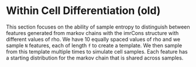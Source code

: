 # Within Cell Differentiation (old)

This section focuses on the ability of sample entropy to distinguish between features generated from markov chains with the imrCons structure with different values of rho. We have 10 equally spaced values of rho and we sample `N` features, each of length `f` to create a template. We then sample from this template multiple times to simulate cell samples. Each feature has a starting distribution for the markov chain that is shared across samples.
